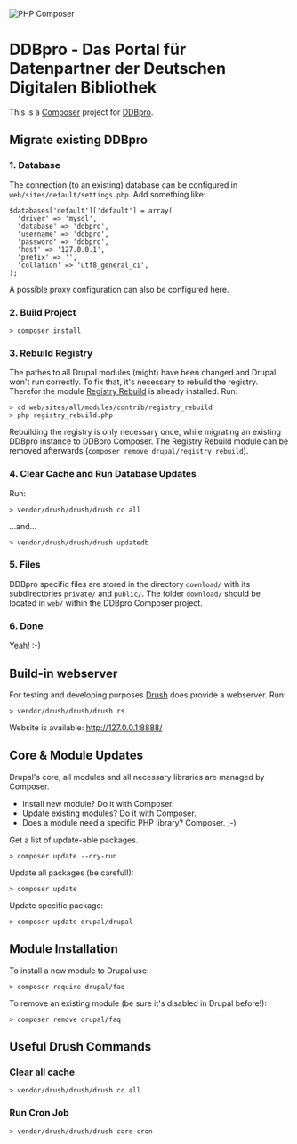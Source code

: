 ![PHP Composer](https://github.com/mbuechner/ddbpro/workflows/PHP%20Composer/badge.svg)
# DDBpro - Das Portal für Datenpartner der Deutschen Digitalen Bibliothek
This is a [Composer](https://getcomposer.org/) project for [DDBpro](http://pro.deutsche-digitale-bibliothek.de/).

## Migrate existing DDBpro
### 1. Database
The connection (to an existing) database can be configured in `web/sites/default/settings.php`. Add something like:
```
$databases['default']['default'] = array(
  'driver' => 'mysql',
  'database' => 'ddbpro',
  'username' => 'ddbpro',
  'password' => 'ddbpro',
  'host' => '127.0.0.1',
  'prefix' => '',
  'collation' => 'utf8_general_ci',
);
```
A possible proxy configuration can also be configured here.

### 2. Build Project
```
> composer install
```

### 3. Rebuild Registry
The pathes to all Drupal modules (might) have been changed and Drupal won't run correctly. To fix that, it's necessary to rebuild the registry. Therefor the module [Registry Rebuild](https://www.drupal.org/project/registry_rebuild) is already installed. Run:
```
> cd web/sites/all/modules/contrib/registry_rebuild
> php registry_rebuild.php
```

Rebuilding the registry is only necessary once, while migrating an existing DDBpro instance to DDBpro Composer. The Registry Rebuild module can be removed afterwards (`composer remove drupal/registry_rebuild`).

### 4. Clear Cache and Run Database Updates
Run:
```
> vendor/drush/drush/drush cc all
```
...and...
```
> vendor/drush/drush/drush updatedb
```

### 5. Files
DDBpro specific files are stored in the directory `download/` with its subdirectories `private/` and `public/`. The folder `download/` should be located in `web/` within the DDBpro Composer project.

### 6. Done
Yeah! :-)

## Build-in webserver
For testing and developing purposes [Drush](https://www.drush.org/) does provide a webserver. Run:
```
> vendor/drush/drush/drush rs
```
Website is available: http://127.0.0.1:8888/

## Core & Module Updates
Drupal's core, all modules and all necessary libraries are managed by Composer.

- Install new module? Do it with Composer.
- Update existing modules? Do it with Composer.
- Does a module need a specific PHP library? Composer. ;-)

Get a list of update-able packages.
```
> composer update --dry-run
```
Update all packages (be careful!):
```
> composer update
```
Update specific package:
```
> composer update drupal/drupal
```

## Module Installation
To install a new module to Drupal use:
```
> composer require drupal/faq
```
To remove an existing module (be sure it's disabled in Drupal before!):
```
> composer remove drupal/faq
```

## Useful Drush Commands
### Clear all cache
```
> vendor/drush/drush/drush cc all
```
### Run Cron Job
```
> vendor/drush/drush/drush core-cron
```
